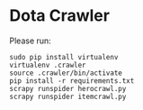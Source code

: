 # Dota Crawler

Please run:

```
sudo pip install virtualenv
virtualenv .crawler
source .crawler/bin/activate
pip install -r requirements.txt
scrapy runspider herocrawl.py
scrapy runspider itemcrawl.py
```

